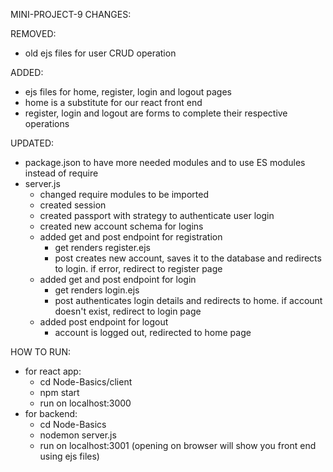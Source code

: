 MINI-PROJECT-9 CHANGES:

REMOVED:
- old ejs files for user CRUD operation

ADDED:
- ejs files for home, register, login and logout pages
- home is a substitute for our react front end
- register, login and logout are forms to complete their respective operations

UPDATED:
- package.json to have more needed modules and to use ES modules instead of require
- server.js
  + changed require modules to be imported
  + created session
  + created passport with strategy to authenticate user login
  + created new account schema for logins
  + added get and post endpoint for registration
    * get renders register.ejs
    * post creates new account, saves it to the database and redirects to login. if error, redirect to register page
  + added get and post endpoint for login
    * get renders login.ejs
    * post authenticates login details and redirects to home. if account doesn't exist, redirect to login page
  + added post endpoint for logout
    * account is logged out, redirected to home page

 HOW TO RUN:
 - for react app:
   + cd Node-Basics/client
   + npm start
   + run on localhost:3000
 - for backend:
   + cd Node-Basics
   + nodemon server.js
   + run on localhost:3001 (opening on browser will show you front end using ejs files)

